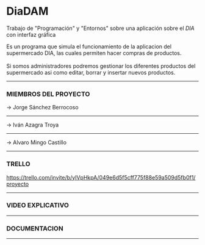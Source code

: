 # DiaDAM
 Trabajo de "Programación" y "Entornos" sobre una aplicación sobre el _DIA_ con interfaz gráfica
 
Es un programa que simula el funcionamiento de la aplicacion del supermercado DIA, las cuales permiten hacer compras de productos.
<br><br>
Si somos administradores podremos gestionar los diferentes productos del supermercado asi como editar, borrar y insertar nuevos productos.
<hr>

### MIEMBROS DEL PROYECTO
-> Jorge Sánchez Berrocoso<hr>
-> Iván Azagra Troya<hr>
-> Alvaro Mingo Castillo

<hr>

### TRELLO
https://trello.com/invite/b/yIVpHkpA/049e6d5f5cff775f88e59a509d5fb0f1/proyecto
<hr>

### VIDEO EXPLICATIVO

<hr>

### DOCUMENTACION
<hr>

 <!-- LINK -->
[website]: https://github.com/Mireyasanche
